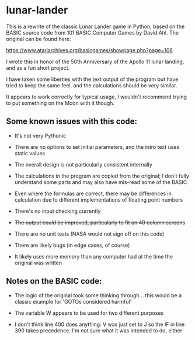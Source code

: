 # lunar-lander

This is a rewrite of the classic Lunar Lander game in Python, based on the
BASIC source code from 101 BASIC Computer Games by David Ahl.  The original
can be found here:

https://www.atariarchives.org/basicgames/showpage.php?page=106

I wrote this in honor of the 50th Anniversary of the Apollo 11 lunar
landing, and as a fun short project.

I have taken some liberties with the text output of the program but have
tried to keep the same feel, and the calculations should be very similar.

It appears to work correctly for typical usage, I wouldn't recommend trying
to put something on the Moon with it though.



## Some known issues with this code:

- It's not very Pythonic

- There are no options to set initial parameters, and the intro text uses
static values

- The overall design is not particularly consistent internally

- The calculations in the program are copied from the original; I don't
fully understand some parts and may also have mis-read some of the BASIC

- Even where the formulas are correct, there may be differences in calculation
due to different implementations of floating point numbers

- There's no input checking currently

- ~~The output could be improved, particularly to fit on 40 column screens~~

- There are no unit tests (NASA would not sign off on this code)

- There are likely bugs (in edge cases, of course)

- It likely uses more memory than any computer had at the time the original
was written


## Notes on the BASIC code:

- The logic of the original took some thinking through... this would be a
classic example for 'GOTOs considered harmful'

- The variable W appears to be used for two different purposes

- I don't think line 400 does anything: V was just set to J so the IF in
line 390 takes precedence.  I'm not sure what it was intended to do, either

